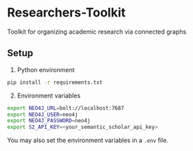 # Researchers-Toolkit
Toolkit for organizing academic research via connected graphs

## Setup

1. Python environment
```bash
pip install -r requirements.txt
```

2. Environment variables
```bash
export NEO4J_URL=bolt://localhost:7687
export NEO4J_USER=neo4j
export NEO4J_PASSWORD=neo4j
export S2_API_KEY=<your_semantic_scholar_api_key>
```

You may also set the environment variables in a `.env` file.
